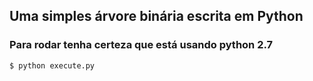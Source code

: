 ## Uma simples árvore binária escrita em Python

### Para rodar tenha certeza que está usando python 2.7

```$ python execute.py```